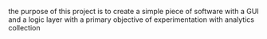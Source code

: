 the purpose of this project is to create a simple piece of software with a GUI and a logic layer with a primary objective of experimentation with analytics collection
